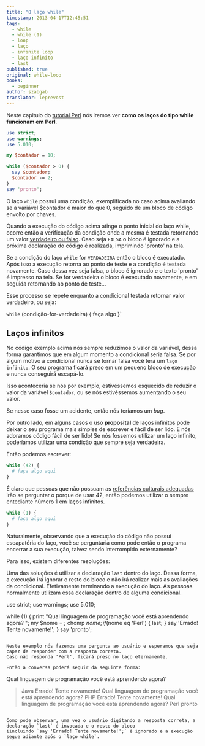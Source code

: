 ```yaml
---
title: "O laço while"
timestamp: 2013-04-17T12:45:51
tags:
  - while
  - while (1)
  - loop
  - laço
  - infinite loop
  - laço infinito
  - last
published: true
original: while-loop
books:
  - beginner
author: szabgab
translator: leprevost
---
```



Neste capitulo do [tutorial Perl](/perl-tutorial) nós iremos ver <b>como os laços do tipo while funcionam em Perl</b>.


```perl
use strict;
use warnings;
use 5.010;

my $contador = 10;

while ($contador > 0) {
  say $contador;
  $contador -= 2;
}
say 'pronto';
```

O laço `while` possui uma condição, exemplificada no caso acima avaliando se a variável $contador é maior do que 0,
seguido de um bloco de código envolto por chaves.

Quando a execução do código acima atinge o ponto inicial do laço while, ocorre então a verificação da condição onde a mesma é testada
retornando um valor [verdadeiro ou falso](/valores-booleanos-em-perl). Caso seja `FALSA` o bloco é ignorado e a próxima
declaração do código é realizada, imprimindo 'pronto' na tela.

Se a condição do laço `while` for `VERDADEIRA` então o bloco é executado. Após isso a execução retorna ao ponto de
teste e a condição é testada novamente. Caso dessa vez seja falsa, o bloco é ignorado e o texto 'pronto'
é impresso na tela. Se for verdadeira o bloco é executado novamente, e em seguida retornando ao ponto de teste...

Esse processo se repete enquanto a condicional testada retornar valor verdadeiro, ou seja:

`while` (condição-for-verdadeira) { faça algo }`

## Laços infinitos

No código exemplo acima nós sempre reduzimos o valor da variável, dessa forma garantimos que em algum momento a condicional seria falsa.
Se por algum motivo a condicional nunca se tornar falsa você terá um `laço infinito`. O seu programa ficará preso
em um pequeno bloco de execução e nunca conseguirá escapá-lo.

Isso aconteceria se nós por exempĺo, estivéssemos esquecido de reduzir o valor da variável `$contador`, ou se nós estivéssemos aumentando o seu valor.

Se nesse caso fosse um acidente, então nós teríamos um <i>bug</i>.

Por outro lado, em alguns casos o uso <b>proposital</b> de laços infinitos pode deixar o seu programa mais simples de escrever e fácil de ser lido.
E nós adoramos código fácil de ser lido!
Se nós fossemos utilizar um laço infinito, poderíamos utilizar uma condição que sempre seja verdadeira.

Então podemos escrever:

```perl
while (42) {
  # faça algo aqui
}
```

É claro que pessoas que não possuam as [referências culturais adequadas](http://en.wikipedia.org/wiki/Answer_to_Life,_the_Universe,_and_Everything#Answer_to_the_Ultimate_Question_of_Life.2C_the_Universe.2C_and_Everything_.2842.29)
irão se perguntar o porque de usar 42, então podemos utilizar o sempre entediante número 1 em laços infinitos.

```perl
while (1) {
  # faça algo aqui
}
```

Naturalmente, observando que a execução do código não possui escapatória do laço, você se perguntaria como pode então o programa encerrar a sua execução,
talvez sendo interrompido externamente?

Para isso, existem diferentes resoluções:

Uma das soluções é utilizar a declaração `last` dentro do laço.
Dessa forma, a execução irá ignorar o resto do bloco e não irá realizar mais as avaliações da condicional.
Efetivamente terminando a execução do laço. As pessoas normalmente utilizam essa declaração dentro de alguma condicional.

<ode lang="perl">
use strict;
use warnings;
use 5.010;

while (1) {
  print "Qual linguagem de programação você está aprendendo agora? ";
  my $nome = <STDIN>;
  chomp $nome;
  if ($nome eq 'Perl') {
    last;
  }
  say 'Errado! Tente novamente!';
}
say 'pronto';
```

Neste exemplo nós fazemos uma pergunta ao usuário e esperamos que seja capaz de responder com a resposta correta.
Caso não responda 'Perl', ficará preso no laço eternamente.

Então a conversa poderá seguir da seguinte forma:

```
Qual linguagem de programação você está aprendendo agora?
>  Java
Errado! Tente novamente!
Qual linguagem de programação você está aprendendo agora?
>  PHP
Errado! Tente novamente!
Qual linguagem de programação você está aprendendo agora?
>  Perl
pronto
```

Como pode observar, uma vez o usuário digitando a resposta correta, a declaração `last` é invocada e o resto do bloco
iincluindo `say 'Errado! Tente novamente!';` é ignorado e a execução segue adiante após o `laço while`.


